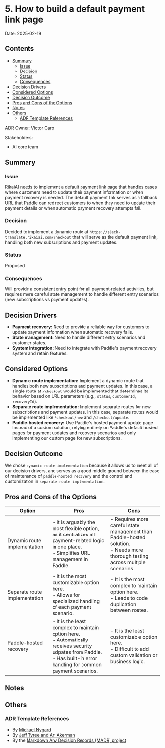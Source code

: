 # 5. How to build a default payment link page

Date: 2025-02-19

## Contents

- [Summary](#summary)
  - [Issue](#issue)
  - [Decision](#decision)
  - [Status](#status)
  - [Consequences](#consequences)
- [Decision Drivers](#decision-drivers)
- [Considered Options](#considered-options)
- [Decision Outcome](#decision-outcome)
- [Pros and Cons of the Options](#pros-and-cons-of-the-options)
- [Notes](#notes)
- [Others](#others)
  - [ADR Template References](#adr-template-references)

ADR Owner: Victor Caro

Stakeholders:
- AI core team

## Summary

### Issue

RikaiAI needs to implement a default payment link page that handles cases where customers need to update their payment information or when payment recovery is needed. The default payment link serves as a fallback URL that Paddle can redirect customers to when they need to update their payment details or when automatic payment recovery attempts fail.

### Decision

Decided to implement a dynamic route at `https://slack-translate.rikaiai.com/checkout` that will serve as the default payment link, handling both new subscriptions and payment updates.

### Status

Proposed

### Consequences

Will provide a consistent entry point for all payment-related activities, but requires more careful state management to handle different entry scenarios (new subscriptions vs payment updates).

## Decision Drivers

- **Payment recovery:** Need to provide a reliable way for customers to update payment information when automatic recovery fails.
- **State management:** Need to handle different entry scenarios and customer states.
- **System integration:** Need to integrate with Paddle's payment recovery system and retain features.

## Considered Options

- **Dynamic route implementation:** Implement a dynamic route that handles both new subscriptions and payment updates. In this case, a single route at `/checkout` would be implemented that determines its behavior based on URL parameters (e.g., `status`, `customerId`, `recoveryId`).
- **Separate route implementation:** Implement separate routes for new subscriptions and payment updates. In this case, separate routes would be implemented like `/checkout/new` and `/checkout/update`.
- **Paddle-hosted recovery:** Use Paddle's hosted payment update page instead of a custom solution, relying entirely on Paddle's default hosted pages for payment updates and recovery scenarios and only implementing our custom page for new subscriptions.

## Decision Outcome

We chose `dynamic route implementation` because it allows us to meet all of our decision drivers, and serves as a good middle ground between the ease of maintenance of `paddle-hosted recovery` and the control and customization in `separate route implementation`.

## Pros and Cons of the Options

| Option | Pros | Cons |
| --- | --- | --- |
| Dynamic route implementation | - It is arguably the most flexible option, as it centralizes all payment-related logic in one place.<br>- Simplifies URL management in Paddle. | - Requires more careful state management than Paddle-hosted solution.<br>- Needs more thorough testing across multiple scenarios. |
| Separate route implementation | - It is the most customizable option here.<br>- Allows for specialized handling of each payment scenario. | - It is the most complex to maintain option here.<br>- Leads to code duplication between routes. |
| Paddle-hosted recovery | - It is the least complex to maintain option here.<br>- Automatically receives security udpates from Paddle.<br>- Has built-in error handling for common payment scenarios. | - It is the least customizable option here.<br>- Difficult to add custom validation or business logic. |

## Notes

## Others

### ADR Template References
- By [Michael Nygard](https://github.com/joelparkerhenderson/architecture-decision-record/tree/main/locales/en/templates/decision-record-template-of-the-madr-project)
- By [Jeff Tyree and Art Akerman](https://github.com/joelparkerhenderson/architecture-decision-record/tree/main/locales/en/templates/decision-record-template-by-jeff-tyree-and-art-akerman)
- By the [Markdown Any Decision Records (MADR) project](https://github.com/joelparkerhenderson/architecture-decision-record/tree/main/locales/en/templates/decision-record-template-of-the-madr-project)

